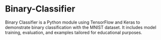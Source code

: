 # Binary-Classifier
Binary Classifier is a Python module using TensorFlow and Keras to demonstrate binary classification with the MNIST dataset. It includes model training, evaluation, and examples tailored for educational purposes.
